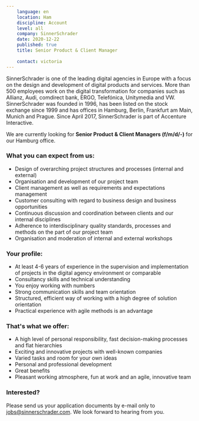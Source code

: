 ```yaml
---
    language: en
    location: Ham
    discipline: Account
    level: all
    company: SinnerSchrader
    date: 2020-12-22
    published: true
    title: Senior Product & Client Manager
    
    contact: victoria
---
```


SinnerSchrader is one of the leading digital agencies in Europe with a focus on the design and development of digital products and services. More than 500 employees work on the digital transformation for companies such as Allianz, Audi, comdirect bank, ERGO, Telefónica, Unitymedia and VW. SinnerSchrader was founded in 1996, has been listed on the stock exchange since 1999 and has offices in Hamburg, Berlin, Frankfurt am Main, Munich and Prague. Since April 2017, SinnerSchrader is part of Accenture Interactive.

We are currently looking for **Senior Product & Client Managers (f/m/d/-)** for our Hamburg office.

### What you can expect from us: 

- Design of overarching project structures and processes (internal and external)
- Organisation and development of our project team
- Client management as well as requirements and expectations management
- Customer consulting with regard to business design and business opportunities
- Continuous discussion and coordination between clients and our internal disciplines
- Adherence to interdisciplinary quality standards, processes and methods on the part of our project team
- Organisation and moderation of internal and external workshops 

### Your profile:

- At least 4-6 years of experience in the supervision and implementation of projects in the digital agency environment or comparable
- Consultancy skills and technical understanding
- You enjoy working with numbers
- Strong communication skills and team orientation
- Structured, efficient way of working with a high degree of solution orientation
- Practical experience with agile methods is an advantage

### That's what we offer:
 
- A high level of personal responsibility, fast decision-making processes and flat hierarchies
- Exciting and innovative projects with well-known companies
- Varied tasks and room for your own ideas
- Personal and professional development
- Great benefits
- Pleasant working atmosphere, fun at work and an agile, innovative team
 
### Interested?
 
Please send us your application documents by e-mail only to <jobs@sinnerschrader.com>. We look forward to hearing from you.
